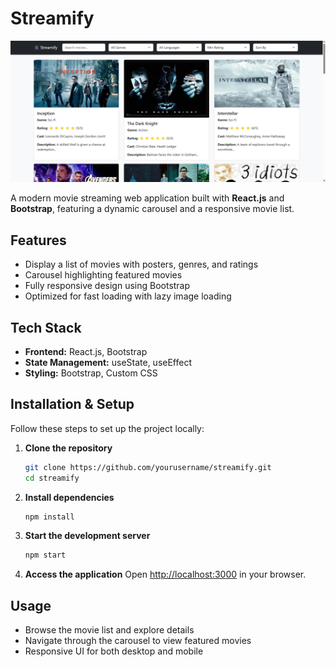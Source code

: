 # Streamify

![Streamify UI](screenshot.png)

A modern movie streaming web application built with **React.js** and **Bootstrap**, featuring a dynamic carousel and a responsive movie list.

##  Features
-  Display a list of movies with posters, genres, and ratings
-  Carousel highlighting featured movies
-  Fully responsive design using Bootstrap
-  Optimized for fast loading with lazy image loading

## Tech Stack
- **Frontend:** React.js, Bootstrap
- **State Management:** useState, useEffect
- **Styling:** Bootstrap, Custom CSS


## Installation & Setup

Follow these steps to set up the project locally:

1. **Clone the repository**
   ```bash
   git clone https://github.com/yourusername/streamify.git
   cd streamify
   ```

2. **Install dependencies**
   ```bash
   npm install
   ```

3. **Start the development server**
   ```bash
   npm start
   ```

4. **Access the application**
   Open [http://localhost:3000](http://localhost:3000) in your browser.

## Usage
- Browse the movie list and explore details
- Navigate through the carousel to view featured movies
- Responsive UI for both desktop and mobile

